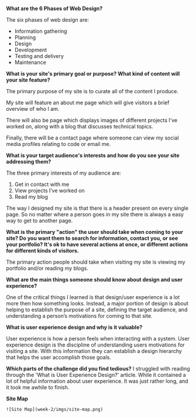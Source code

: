 **What are the 6 Phases of Web Design?**

The six phases of web design are:
- Information gathering
- Planning
- Design
- Development
- Testing and delivery
- Maintenance

**What is your site's primary goal or purpose? What kind of content will your site feature?**

The primary purpose of my site is to curate all of the content I produce.

My site will feature an about me page which will give visitors a brief overview of who I am.

There will also be page which displays images of different projects I’ve worked on, along with a blog that discusses technical topics.

Finally, there will be a contact page where someone can view my social media profiles relating to code or email me.

**What is your target audience's interests and how do you see your site addressing them?**

The three primary interests of my audience are:

1. Get in contact with me
2. View projects I’ve worked on
3. Read my blog

The way I designed my site is that there is a header present on every single page. So no matter where a person goes in my site there is always a easy way to get to another page.

**What is the primary "action" the user should take when coming to your site? Do you want them to search for information, contact you, or see your portfolio? It's ok to have several actions at once, or different actions for different kinds of visitors.**

The primary action people should take when visiting my site is viewing my portfolio and/or reading my blogs.

**What are the main things someone should know about design and user experience?**

One of the critical things I learned is that design/user experience is a lot more then how something looks. Instead, a major portion of design is about helping to establish the purpose of a site, defining the target audience, and understanding a person’s motivations for coming to that site.

**What is user experience design and why is it valuable?**

User experience is how a person feels when interacting with a system. User experience design is the discipline of understanding users motivations for visiting a site. With this information they can establish a design hierarchy that helps the user accomplish those goals.

**Which parts of the challenge did you find tedious?**
I struggled with reading through the 'What is User Experience Design?' article. While it contained a lot of helpful information about user experience. It was just rather long, and it took me awhile to finish.

**Site Map**

```
![Site Map](week-2/imgs/site-map.png)
```